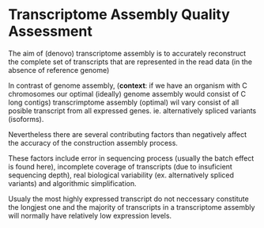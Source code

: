 # Transcriptome Assembly Quality Assessment

The aim of (denovo) transcriptome assembly is to accurately reconstruct the complete set of transcripts that are represented in the read data (in the absence of reference genome)

In contrast of genome assembly, (**context**: if we have an organism with C chromosomes our optimal (ideally) genome assembly would consist of C long contigs) transcrimptome assembly (optimal) wil vary consist of all posible transcript from all expressed genes. ie. alternatively spliced variants (isoforms). 

Nevertheless there are several contributing factors than negatively affect the accuracy of the construction assembly process.

These factors include error in sequencing process (usually the batch effect is found here), incomplete coverage of transcripts (due to insuficient sequencing depth), real biological variability (ex. alternatively spliced variants) and algorithmic simplification. 

Usualy the most highly expressed transcript do not neccessary constitute the longjest one and the majority of transcripts in a transcriptome assembly will normally have relatively low expression levels.

